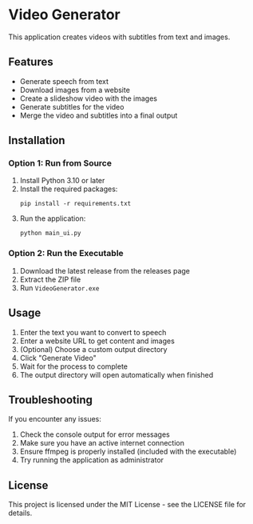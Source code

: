 # Video Generator

This application creates videos with subtitles from text and images.

## Features

- Generate speech from text
- Download images from a website
- Create a slideshow video with the images
- Generate subtitles for the video
- Merge the video and subtitles into a final output

## Installation

### Option 1: Run from Source

1. Install Python 3.10 or later
2. Install the required packages:
   ```
   pip install -r requirements.txt
   ```
3. Run the application:
   ```
   python main_ui.py
   ```

### Option 2: Run the Executable

1. Download the latest release from the releases page
2. Extract the ZIP file
3. Run `VideoGenerator.exe`

## Usage

1. Enter the text you want to convert to speech
2. Enter a website URL to get content and images
3. (Optional) Choose a custom output directory
4. Click "Generate Video"
5. Wait for the process to complete
6. The output directory will open automatically when finished

## Troubleshooting

If you encounter any issues:

1. Check the console output for error messages
2. Make sure you have an active internet connection
3. Ensure ffmpeg is properly installed (included with the executable)
4. Try running the application as administrator

## License

This project is licensed under the MIT License - see the LICENSE file for details.